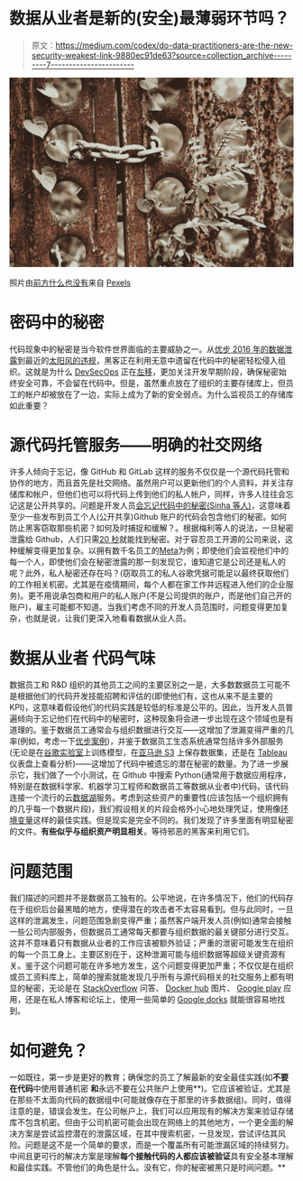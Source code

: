 # 数据从业者是新的(安全)最薄弱环节吗？

> 原文：<https://medium.com/codex/do-data-practitioners-are-the-new-security-weakest-link-9880ec91de63?source=collection_archive---------7----------------------->

![](img/32702f6109c5e696952199cb4eed8adc.png)

照片由[前方什么也没有](https://www.pexels.com/@ian-panelo?utm_content=attributionCopyText&utm_medium=referral&utm_source=pexels)来自 [Pexels](https://www.pexels.com/photo/closed-old-gates-in-nature-7425339/?utm_content=attributionCopyText&utm_medium=referral&utm_source=pexels)

# **密码中的秘密**

代码现象中的秘密是当今软件世界面临的主要威胁之一。从[优步 2016 年的数据泄露](https://money.cnn.com/2017/11/22/technology/uber-hack-consequences-cover-up/index.html)到最近的[太阳风的违规](https://savebreach.com/solarwinds-credentials-exposure-led-to-us-government-fireye-breach/#:~:text=Vinoth%20confirmed%20that%20the%20FTP,the%20US%20Government%20breach%20that)，黑客正在利用无意中遗留在代码中的秘密轻松侵入组织。这就是为什么 [DevSecOps](https://www.redhat.com/en/topics/devops/what-is-devsecops#:~:text=DevSecOps%20stands%20for%20development%2C%20security,throughout%20the%20entire%20IT%20lifecycle.) 正在[左移](https://www.cloudsavvyit.com/13123/what-does-it-mean-to-shift-security-left/)，更加关注开发早期阶段，确保秘密始终安全可靠，不会留在代码中。但是，虽然重点放在了组织的主要存储库上，但员工的帐户却被放在了一边，实际上成为了新的安全弱点。为什么监视员工的存储库如此重要？

# **源代码托管服务——明确的社交网络**

许多人倾向于忘记，像 GitHub 和 GitLab 这样的服务不仅仅是一个源代码托管和协作的地方，而且首先是社交网络。虽然用户可以更新他们的个人资料，并关注存储库和帐户，但他们也可以将代码上传到他们的私人帐户，同样，许多人往往会忘记这是公开共享的。问题是开发人员[会忘记代码中的秘密(Sinha 等人)](https://ieeexplore.ieee.org/document/7180102)，这意味着至少一些发布到员工个人(公开共享)Github 账户的代码会包含他们的秘密。如何防止黑客窃取那些机密？如何及时捕捉和缓解？。根据梅利等人的说法，一旦秘密泄露给 Github，人们只需[20 秒](https://www.ndss-symposium.org/ndss-paper/how-bad-can-it-git-characterizing-secret-leakage-in-public-github-repositories/)就能找到秘密。对于容忍员工开源的公司来说，这种缓解变得更加复杂。以拥有数千名员工的[Meta](https://www.quora.com/How-many-software-engineers-work-at-Facebook#:~:text=of%20Technology%20(2021)-,Originally%20Answered%3A%20How%20many%20developers%20work%20at%20Facebook%3F,developers%20running%20the%20Facebook%20Inc.)为例；即使他们会监视他们中的每一个人，即使他们会在秘密泄露的那一刻发现它，谁知道它是公司还是私人的呢？此外，私人秘密还存在吗？(窃取员工的私人谷歌凭据可能足以最终获取他们的工作相关机密。尤其是在疫情期间，每个人都在家工作并远程进入他们的企业服务)。更不用说承包商和用户的私人账户(不是公司提供的账户，而是他们自己开的账户)，雇主可能都不知道。当我们考虑不同的开发人员范围时，问题变得更加复杂，也就是说，让我们更深入地看看数据从业人员。

# **数据从业者** **代码气味**

数据员工和 R&D 组织的其他员工之间的主要区别之一是，大多数数据员工可能不是根据他们的代码开发技能招聘和评估的(即使他们有，这也从来不是主要的 KPI)，这意味着假设他们的代码实践是较低的标准是公平的。因此，当开发人员普遍倾向于忘记他们在代码中的秘密时，这种现象将会进一步出现在这个领域也是有道理的。鉴于数据员工通常会与组织数据进行交互——这增加了泄漏变得严重的几率(例如，考虑一下[优步案例](https://money.cnn.com/2017/11/22/technology/uber-hack-consequences-cover-up/index.html))，并鉴于数据员工生态系统通常包括许多外部服务(无论是在[谷歌实验室](https://colab.research.google.com/)上训练模型，在[亚马逊 S3](https://aws.amazon.com/s3/) 上保存数据集，还是在 [Tableau](https://www.tableau.com/) 仪表盘上查看分析)——这增加了代码中被遗忘的潜在秘密的数量。为了进一步展示它，我们做了一个小测试，在 Github 中搜索 Python(通常用于数据应用程序，特别是在数据科学家、机器学习工程师和数据员工等数据从业者中)代码，该代码连接一个流行的云[数据湖](https://en.wikipedia.org/wiki/Data_lake)服务。考虑到这些资产的重要性(应该包括一个组织拥有的几乎每一个数据片段)，我们假设相关的片段会格外小心地处理凭证，使用像[环境变量](https://en.wikipedia.org/wiki/Environment_variable)这样的最佳实践。但是现实是完全不同的。我们发现了许多里面有明显秘密的文件。**有些似乎与组织资产明显相关**。等待邪恶的黑客来利用它们。

# **问题范围**

我们描述的问题并不是数据员工独有的。公平地说，在许多情况下，他们的代码存在于组织后台最黑暗的地方，使得潜在的攻击者不太容易看到。但与此同时，一旦这样的泄漏发生，问题范围急剧变得严重；虽然客户端开发人员(例如)通常会接触一些公司内部服务，但数据员工通常每天都要与组织数据的最关键部分进行交互。这并不意味着只有数据从业者的工作应该被额外验证；严重的泄密可能发生在组织的每一个员工身上。主要区别在于，这种泄漏可能与组织数据等超级关键资源有关。鉴于这个问题可能在许多地方发生，这个问题变得更加严重；不仅仅是在组织或员工资料库上，简单的搜索就能发现几乎所有与源代码相关的社交服务上都有明显的秘密，无论是在 [StackOverflow](https://stackoverflow.com/) 问答、 [Docker hub](https://hub.docker.com/) 图片、 [Google play](https://play.google.com/) 应用，还是在私人博客和论坛上，使用一些简单的 [Google dorks](https://en.wikipedia.org/wiki/Google_hacking) 就能很容易地找到。

# **如何避免？**

一如既往，第一步是更好的教育；确保您的员工了解最新的安全最佳实践(如**不要在代码**中使用普通机密 **和**永远不要在公共账户上使用**)。它应该被验证，尤其是在那些不太面向代码的数据组中(可能就像存在于那里的许多数据组)。同时，值得注意的是，错误会发生。在公司帐户上，我们可以应用现有的解决方案来验证存储库不包含机密。但由于公司机密可能会出现在网络上的其他地方，一个更全面的解决方案是尝试监控潜在的泄露区域，在其中搜索机密，一旦发现，尝试评估其风险。问题是这不是一个简单的要求，而是一个覆盖所有可能泄漏区域的持续努力。中间且更可行的解决方案是理解**每个接触代码的人都应该被验证**具有安全基本理解和最佳实践。不管他们的角色是什么。没有它，你的秘密被黑只是时间问题。**